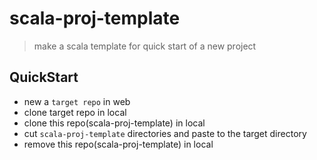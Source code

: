 # scala-proj-template
> make a scala template for quick start of a new project

## QuickStart
- new a `target repo` in web
- clone target repo in local
- clone this repo(scala-proj-template) in local
- cut `scala-proj-template` directories and paste to the target directory
- remove this repo(scala-proj-template) in local
